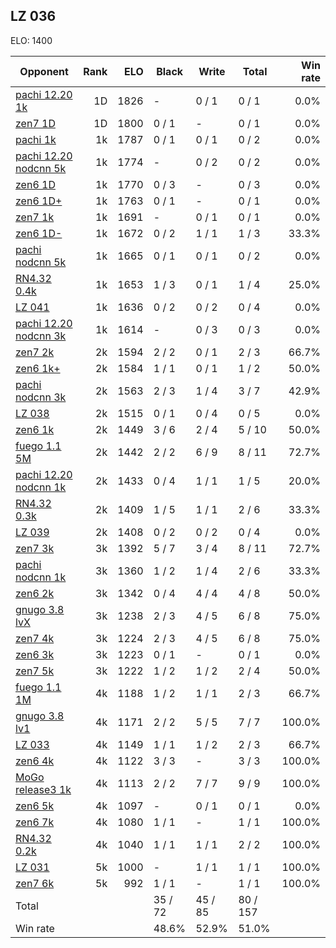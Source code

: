 ## LZ 036 ##

ELO: 1400

Opponent | Rank | ELO | Black | Write | Total | Win rate
---------|-----:|----:|-------|-------|-------|-------:
[pachi 12.20 1k](pachi%2012.20%201k.md) | 1D | 1826 | - | 0 / 1 | 0 / 1 | 0.0%
[zen7 1D](zen7%201D.md) | 1D | 1800 | 0 / 1 | - | 0 / 1 | 0.0%
[pachi 1k](pachi%201k.md) | 1k | 1787 | 0 / 1 | 0 / 1 | 0 / 2 | 0.0%
[pachi 12.20 nodcnn 5k](pachi%2012.20%20nodcnn%205k.md) | 1k | 1774 | - | 0 / 2 | 0 / 2 | 0.0%
[zen6 1D](zen6%201D.md) | 1k | 1770 | 0 / 3 | - | 0 / 3 | 0.0%
[zen6 1D+](zen6%201D+.md) | 1k | 1763 | 0 / 1 | - | 0 / 1 | 0.0%
[zen7 1k](zen7%201k.md) | 1k | 1691 | - | 0 / 1 | 0 / 1 | 0.0%
[zen6 1D-](zen6%201D-.md) | 1k | 1672 | 0 / 2 | 1 / 1 | 1 / 3 | 33.3%
[pachi nodcnn 5k](pachi%20nodcnn%205k.md) | 1k | 1665 | 0 / 1 | 0 / 1 | 0 / 2 | 0.0%
[RN4.32 0.4k](RN4.32%200.4k.md) | 1k | 1653 | 1 / 3 | 0 / 1 | 1 / 4 | 25.0%
[LZ 041](LZ%20041.md) | 1k | 1636 | 0 / 2 | 0 / 2 | 0 / 4 | 0.0%
[pachi 12.20 nodcnn 3k](pachi%2012.20%20nodcnn%203k.md) | 1k | 1614 | - | 0 / 3 | 0 / 3 | 0.0%
[zen7 2k](zen7%202k.md) | 2k | 1594 | 2 / 2 | 0 / 1 | 2 / 3 | 66.7%
[zen6 1k+](zen6%201k+.md) | 2k | 1584 | 1 / 1 | 0 / 1 | 1 / 2 | 50.0%
[pachi nodcnn 3k](pachi%20nodcnn%203k.md) | 2k | 1563 | 2 / 3 | 1 / 4 | 3 / 7 | 42.9%
[LZ 038](LZ%20038.md) | 2k | 1515 | 0 / 1 | 0 / 4 | 0 / 5 | 0.0%
[zen6 1k](zen6%201k.md) | 2k | 1449 | 3 / 6 | 2 / 4 | 5 / 10 | 50.0%
[fuego 1.1 5M](fuego%201.1%205M.md) | 2k | 1442 | 2 / 2 | 6 / 9 | 8 / 11 | 72.7%
[pachi 12.20 nodcnn 1k](pachi%2012.20%20nodcnn%201k.md) | 2k | 1433 | 0 / 4 | 1 / 1 | 1 / 5 | 20.0%
[RN4.32 0.3k](RN4.32%200.3k.md) | 2k | 1409 | 1 / 5 | 1 / 1 | 2 / 6 | 33.3%
[LZ 039](LZ%20039.md) | 2k | 1408 | 0 / 2 | 0 / 2 | 0 / 4 | 0.0%
[zen7 3k](zen7%203k.md) | 3k | 1392 | 5 / 7 | 3 / 4 | 8 / 11 | 72.7%
[pachi nodcnn 1k](pachi%20nodcnn%201k.md) | 3k | 1360 | 1 / 2 | 1 / 4 | 2 / 6 | 33.3%
[zen6 2k](zen6%202k.md) | 3k | 1342 | 0 / 4 | 4 / 4 | 4 / 8 | 50.0%
[gnugo 3.8 lvX](gnugo%203.8%20lvX.md) | 3k | 1238 | 2 / 3 | 4 / 5 | 6 / 8 | 75.0%
[zen7 4k](zen7%204k.md) | 3k | 1224 | 2 / 3 | 4 / 5 | 6 / 8 | 75.0%
[zen6 3k](zen6%203k.md) | 3k | 1223 | 0 / 1 | - | 0 / 1 | 0.0%
[zen7 5k](zen7%205k.md) | 3k | 1222 | 1 / 2 | 1 / 2 | 2 / 4 | 50.0%
[fuego 1.1 1M](fuego%201.1%201M.md) | 4k | 1188 | 1 / 2 | 1 / 1 | 2 / 3 | 66.7%
[gnugo 3.8 lv1](gnugo%203.8%20lv1.md) | 4k | 1171 | 2 / 2 | 5 / 5 | 7 / 7 | 100.0%
[LZ 033](LZ%20033.md) | 4k | 1149 | 1 / 1 | 1 / 2 | 2 / 3 | 66.7%
[zen6 4k](zen6%204k.md) | 4k | 1122 | 3 / 3 | - | 3 / 3 | 100.0%
[MoGo release3 1k](MoGo%20release3%201k.md) | 4k | 1113 | 2 / 2 | 7 / 7 | 9 / 9 | 100.0%
[zen6 5k](zen6%205k.md) | 4k | 1097 | - | 0 / 1 | 0 / 1 | 0.0%
[zen6 7k](zen6%207k.md) | 4k | 1080 | 1 / 1 | - | 1 / 1 | 100.0%
[RN4.32 0.2k](RN4.32%200.2k.md) | 4k | 1040 | 1 / 1 | 1 / 1 | 2 / 2 | 100.0%
[LZ 031](LZ%20031.md) | 5k | 1000 | - | 1 / 1 | 1 / 1 | 100.0%
[zen7 6k](zen7%206k.md) | 5k | 992 | 1 / 1 | - | 1 / 1 | 100.0%
Total | | | 35 / 72 | 45 / 85 | 80 / 157 | 
Win rate| | | 48.6% | 52.9% | 51.0% | 
